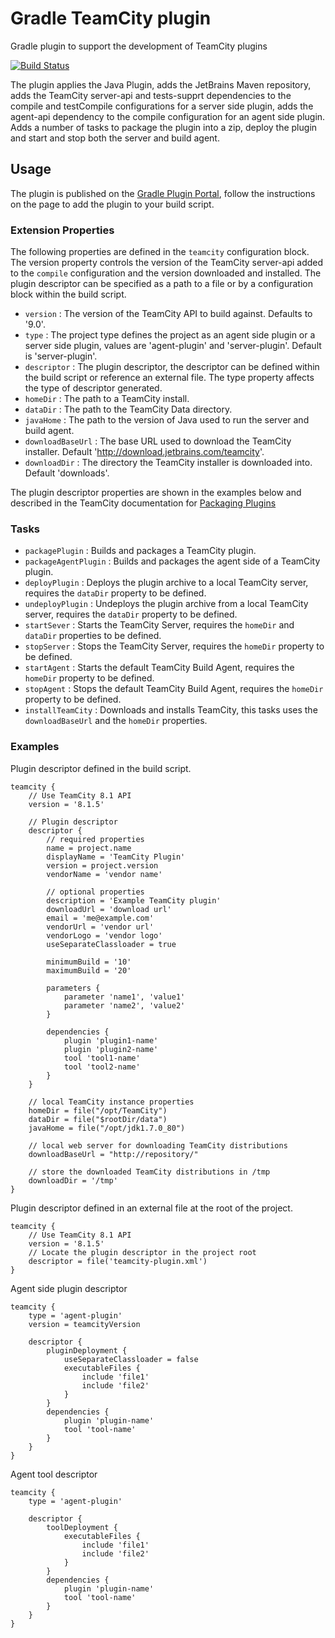 # Gradle TeamCity plugin

Gradle plugin to support the development of TeamCity plugins

[![Build Status](https://travis-ci.org/rodm/gradle-teamcity-plugin.svg?branch=master)](https://travis-ci.org/rodm/gradle-teamcity-plugin)

The plugin applies the Java Plugin, adds the JetBrains Maven repository, adds the TeamCity server-api and tests-supprt
dependencies to the compile and testCompile configurations for a server side plugin, adds the agent-api dependency to
the compile configuration for an agent side plugin. Adds a number of tasks to package the plugin into a zip, deploy the
plugin and start and stop both the server and build agent.

## Usage

The plugin is published on the [Gradle Plugin Portal](https://plugins.gradle.org/plugin/com.github.rodm.teamcity), follow
the instructions on the page to add the plugin to your build script. 

### Extension Properties

The following properties are defined in the `teamcity` configuration block. The version property controls the version of
the TeamCity server-api added to the `compile` configuration and the version downloaded and installed. The plugin
descriptor can be specified as a path to a file or by a configuration block within the build script.

* `version` : The version of the TeamCity API to build against. Defaults to '9.0'.
* `type` : The project type defines the project as an agent side plugin or a server side plugin, values are 'agent-plugin'
 and 'server-plugin'. Default is 'server-plugin'. 
* `descriptor` : The plugin descriptor, the descriptor can be defined within the build script or reference an external file.
 The type property affects the type of descriptor generated.   
* `homeDir` : The path to a TeamCity install.
* `dataDir` : The path to the TeamCity Data directory.
* `javaHome` : The path to the version of Java used to run the server and build agent.
* `downloadBaseUrl` : The base URL used to download the TeamCity installer. Default 'http://download.jetbrains.com/teamcity'.
* `downloadDir` : The directory the TeamCity installer is downloaded into. Default 'downloads'.

The plugin descriptor properties are shown in the examples below and described in the TeamCity documentation for [Packaging Plugins](https://confluence.jetbrains.com/display/TCD9/Plugins+Packaging#PluginsPackaging-PluginDescriptor)  

### Tasks

* `packagePlugin` : Builds and packages a TeamCity plugin.
* `packageAgentPlugin` : Builds and packages the agent side of a TeamCity plugin.
* `deployPlugin` : Deploys the plugin archive to a local TeamCity server, requires the `dataDir` property to be defined.
* `undeployPlugin` : Undeploys the plugin archive from a local TeamCity server, requires the `dataDir` property to be defined.
* `startSever` : Starts the TeamCity Server, requires the `homeDir` and `dataDir` properties to be defined.
* `stopServer` : Stops the TeamCity Server, requires the `homeDir` property to be defined.
* `startAgent` : Starts the default TeamCity Build Agent, requires the `homeDir` property to be defined.
* `stopAgent` : Stops the default TeamCity Build Agent, requires the `homeDir` property to be defined.
* `installTeamCity` : Downloads and installs TeamCity, this tasks uses the `downloadBaseUrl` and the `homeDir` properties.

### Examples

Plugin descriptor defined in the build script.
```
teamcity {
    // Use TeamCity 8.1 API 
    version = '8.1.5'

    // Plugin descriptor
    descriptor {
        // required properties
        name = project.name
        displayName = 'TeamCity Plugin'        
        version = project.version
        vendorName = 'vendor name'
        
        // optional properties
        description = 'Example TeamCity plugin'
        downloadUrl = 'download url'
        email = 'me@example.com'
        vendorUrl = 'vendor url'
        vendorLogo = 'vendor logo'
        useSeparateClassloader = true
        
        minimumBuild = '10'
        maximumBuild = '20'

        parameters {
            parameter 'name1', 'value1'
            parameter 'name2', 'value2'
        }
        
        dependencies {
            plugin 'plugin1-name'
            plugin 'plugin2-name'
            tool 'tool1-name'
            tool 'tool2-name'
        }
    }
            
    // local TeamCity instance properties        
    homeDir = file("/opt/TeamCity")
    dataDir = file("$rootDir/data")
    javaHome = file("/opt/jdk1.7.0_80")
    
    // local web server for downloading TeamCity distributions 
    downloadBaseUrl = "http://repository/"
    
    // store the downloaded TeamCity distributions in /tmp
    downloadDir = '/tmp'
}
```

Plugin descriptor defined in an external file at the root of the project.
```
teamcity {
    // Use TeamCity 8.1 API 
    version = '8.1.5'
    // Locate the plugin descriptor in the project root
    descriptor = file('teamcity-plugin.xml')
}
```

Agent side plugin descriptor 
```
teamcity {
    type = 'agent-plugin'
    version = teamcityVersion

    descriptor {
        pluginDeployment {
            useSeparateClassloader = false
            executableFiles {
                include 'file1'
                include 'file2'
            }
        }
        dependencies {
            plugin 'plugin-name'
            tool 'tool-name'
        }
    }
}
```

Agent tool descriptor
```
teamcity {
    type = 'agent-plugin'

    descriptor {
        toolDeployment {
            executableFiles {
                include 'file1'
                include 'file2'
            }
        }
        dependencies {
            plugin 'plugin-name'
            tool 'tool-name'
        }
    }
}
```
